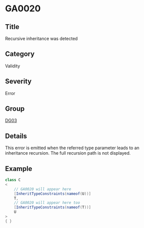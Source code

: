 # GA0020

## Title
Recursive inheritance was detected

## Category
Validity

## Severity
Error

## Group
[DG03](groups/DG03.md)

## Details
This error is emitted when the referred type parameter leads to an inheritance recursion. The full recursion path is not displayed.

## Example
```csharp
class C
<
    // GA0020 will appear here
    [InheritTypeConstraints(nameof(U))]
    T,
    // GA0020 will appear here too
    [InheritTypeConstraints(nameof(T))]
    U
>
{ }
```
